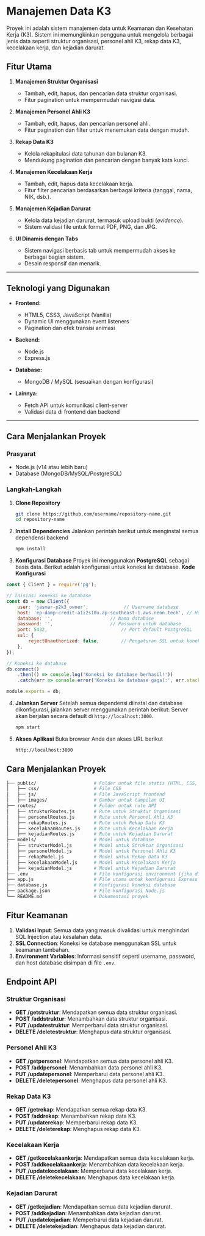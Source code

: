 # **Manajemen Data K3**

Proyek ini adalah sistem manajemen data untuk Keamanan dan Kesehatan Kerja (K3). Sistem ini memungkinkan pengguna untuk mengelola berbagai jenis data seperti struktur organisasi, personel ahli K3, rekap data K3, kecelakaan kerja, dan kejadian darurat.

## **Fitur Utama**

1. **Manajemen Struktur Organisasi**
   - Tambah, edit, hapus, dan pencarian data struktur organisasi.
   - Fitur pagination untuk mempermudah navigasi data.

2. **Manajemen Personel Ahli K3**
   - Tambah, edit, hapus, dan pencarian personel ahli.
   - Fitur pagination dan filter untuk menemukan data dengan mudah.

3. **Rekap Data K3**
   - Kelola rekapitulasi data tahunan dan bulanan K3.
   - Mendukung pagination dan pencarian dengan banyak kata kunci.

4. **Manajemen Kecelakaan Kerja**
   - Tambah, edit, hapus data kecelakaan kerja.
   - Fitur filter pencarian berdasarkan berbagai kriteria (tanggal, nama, NIK, dsb.).

5. **Manajemen Kejadian Darurat**
   - Kelola data kejadian darurat, termasuk upload bukti (*evidence*).
   - Sistem validasi file untuk format PDF, PNG, dan JPG.

6. **UI Dinamis dengan Tabs**
   - Sistem navigasi berbasis tab untuk mempermudah akses ke berbagai bagian sistem.
   - Desain responsif dan menarik.

---

## **Teknologi yang Digunakan**

- **Frontend:**
  - HTML5, CSS3, JavaScript (Vanilla)
  - Dynamic UI menggunakan event listeners
  - Pagination dan efek transisi animasi

- **Backend:**
  - Node.js
  - Express.js

- **Database:**
  - MongoDB / MySQL (sesuaikan dengan konfigurasi)

- **Lainnya:**
  - Fetch API untuk komunikasi client-server
  - Validasi data di frontend dan backend

---

## **Cara Menjalankan Proyek**

### **Prasyarat**
- Node.js (v14 atau lebih baru)
- Database (MongoDB/MySQL/PostgreSQL)

### **Langkah-Langkah**
1. **Clone Repository**
   ```bash
   git clone https://github.com/username/repository-name.git
   cd repository-name
2. **Install Dependencies** Jalankan perintah berikut untuk menginstal semua dependensi backend
	 ```bash
	 npm install

3. **Konfigurasi Database**
Proyek ini menggunakan **PostgreSQL** sebagai basis data. Berikut adalah konfigurasi untuk koneksi ke database.
**Kode Konfigurasi**
```javascript
const { Client } = require('pg');

// Inisiasi koneksi ke database
const db = new Client({
    user: 'jasmar-p2k3_owner',             // Username database
    host: 'ep-damp-credit-a1i2s10u.ap-southeast-1.aws.neon.tech', // Host database
    database: '',              		  // Nama database
    password: '',            		  // Password untuk database
    port: 5432,                           // Port default PostgreSQL
    ssl: {
        rejectUnauthorized: false,        // Pengaturan SSL untuk koneksi aman
    },
});

// Koneksi ke database
db.connect()
    .then(() => console.log('Koneksi ke database berhasil!'))
    .catch(err => console.error('Koneksi ke database gagal:', err.stack));

module.exports = db;

```

4. **Jalankan Server**
   Setelah semua dependensi diinstal dan database dikonfigurasi, jalankan server menggunakan perintah berikut:
   Server akan berjalan secara default di `http://localhost:3000`.
   ```bash
   npm start
5. **Akses Aplikasi** Buka browser Anda dan akses URL berikut
   ```bash
   http://localhost:3000

## **Cara Menjalankan Proyek**
   ```bash
   ├── public/                     # Folder untuk file statis (HTML, CSS, JS)
│   ├── css/                    # File CSS
│   ├── js/                     # File JavaScript frontend
│   ├── images/                 # Gambar untuk tampilan UI
├── routes/                     # Folder untuk rute API
│   ├── strukturRoutes.js       # Rute untuk Struktur Organisasi
│   ├── personelRoutes.js       # Rute untuk Personel Ahli K3
│   ├── rekapRoutes.js          # Rute untuk Rekap Data K3
│   ├── kecelakaanRoutes.js     # Rute untuk Kecelakaan Kerja
│   ├── kejadianRoutes.js       # Rute untuk Kejadian Darurat
├── models/                     # Model untuk database
│   ├── strukturModel.js        # Model untuk Struktur Organisasi
│   ├── personelModel.js        # Model untuk Personel Ahli K3
│   ├── rekapModel.js           # Model untuk Rekap Data K3
│   ├── kecelakaanModel.js      # Model untuk Kecelakaan Kerja
│   ├── kejadianModel.js        # Model untuk Kejadian Darurat
├── .env                        # File konfigurasi environment (jika digunakan dotenv)
├── app.js                      # File utama untuk konfigurasi Express
├── database.js                 # Konfigurasi koneksi database
├── package.json                # File konfigurasi Node.js
└── README.md                   # Dokumentasi proyek
```
## **Fitur Keamanan**
1. **Validasi Input**: Semua data yang masuk divalidasi untuk menghindari SQL Injection atau kesalahan data.
2. **SSL Connection**: Koneksi ke database menggunakan SSL untuk keamanan tambahan.
3. **Environment Variables**: Informasi sensitif seperti username, password, dan host database disimpan di file `.env`.
## **Endpoint API**
### **Struktur Organisasi**
-  **GET /getstruktur**: Mendapatkan semua data struktur organisasi.
-   **POST /addstruktur**: Menambahkan data struktur organisasi.
-   **PUT /updatestruktur**: Memperbarui data struktur organisasi.
-   **DELETE /deletestruktur**: Menghapus data struktur organisasi.
### **Personel Ahli K3**
-   **GET /getpersonel**: Mendapatkan semua data personel ahli K3.
-   **POST /addpersonel**: Menambahkan data personel ahli K3.
-   **PUT /updatepersonel**: Memperbarui data personel ahli K3.
-   **DELETE /deletepersonel**: Menghapus data personel ahli K3.
### **Rekap Data K3**
-   **GET /getrekap**: Mendapatkan semua rekap data K3.
-   **POST /addrekap**: Menambahkan rekap data K3.
-   **PUT /updaterekap**: Memperbarui rekap data K3.
-   **DELETE /deleterekap**: Menghapus rekap data K3.
### **Kecelakaan Kerja**
-   **GET /getkecelakaankerja**: Mendapatkan semua data kecelakaan kerja.
-   **POST /addkecelakaankerja**: Menambahkan data kecelakaan kerja.
-   **PUT /updatekecelakaan**: Memperbarui data kecelakaan kerja.
-   **DELETE /deletekecelakaan**: Menghapus data kecelakaan kerja.
### **Kejadian Darurat**
-   **GET /getkejadian**: Mendapatkan semua data kejadian darurat.
-   **POST /addkejadian**: Menambahkan data kejadian darurat.
-   **PUT /updatekejadian**: Memperbarui data kejadian darurat.
-   **DELETE /deletekejadian**: Menghapus data kejadian darurat.
